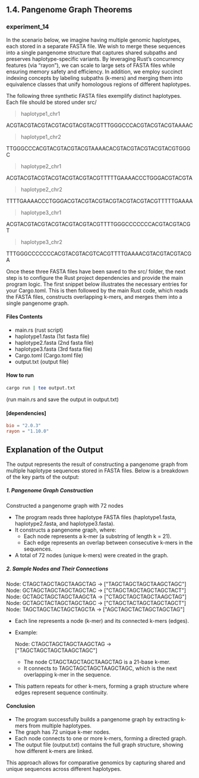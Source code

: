 ## 1.4. Pangenome Graph Theorems

### experiment_14

In the scenario below, we imagine having multiple genomic haplotypes, each stored in a separate FASTA file. We wish to merge these sequences into a single pangenome structure that captures shared subpaths and preserves haplotype-specific variants. By leveraging Rust’s concurrency features (via “rayon”), we can scale to large sets of FASTA files while ensuring memory safety and efficiency. In addition, we employ succinct indexing concepts by labeling subpaths (k-mers) and merging them into equivalence classes that unify homologous regions of different haplotypes.

The following three synthetic FASTA files exemplify distinct haplotypes. Each file should be stored under src/

>haplotype1_chr1

ACGTACGTACGTACGTACGTACGTACGTTTGGGCCCACGTACGTACGTAAAAC

>haplotype1_chr2

TTGGGCCCACGTACGTACGTACGTAAAACACGTACGTACGTACGTACGTGGGC

>haplotype2_chr1

ACGTACGTACGTACGTACGTACGTACGTTTTTGAAAACCCTGGGACGTACGTA

>haplotype2_chr2

TTTTGAAAACCCTGGGACGTACGTACGTACGTACGTACGTACGTTTTTGAAAA

>haplotype3_chr1

ACGTACGTACGTACGTACGTACGTACGTTTTGGGCCCCCCCACGTACGTACGT

>haplotype3_chr2

TTTGGGCCCCCCCACGTACGTACGTCACGTTTTGAAAACGTACGTACGTACGA

Once these three FASTA files have been saved to the src/ folder, the next step is to configure the Rust project dependencies and provide the main program logic. The first snippet below illustrates the necessary entries for your Cargo.toml. This is then followed by the main Rust code, which reads the FASTA files, constructs overlapping k-mers, and merges them into a single pangenome graph.

#### Files Contents
* main.rs (rust script)
* haplotype1.fasta (1st fasta file)
* haplotype2.fasta (2nd fasta file)
* haplotype3.fasta (3rd fasta file)
* Cargo.toml (Cargo.toml file)
* output.txt (output file)

#### How to run

```sh
cargo run | tee output.txt
```

(run main.rs and save the output in output.txt)

#### [dependencies]

```toml
bio = "2.0.3"
rayon = "1.10.0"
```

## Explanation of the Output

The output represents the result of constructing a pangenome graph from multiple haplotype sequences stored in FASTA files. Below is a breakdown of the key parts of the output:

##### 1. Pangenome Graph Construction

Constructed a pangenome graph with 72 nodes

* The program reads three haplotype FASTA files (haplotype1.fasta, haplotype2.fasta, and haplotype3.fasta).
* It constructs a pangenome graph, where:
  * Each node represents a k-mer (a substring of length k = 21).
  * Each edge represents an overlap between consecutive k-mers in the sequences.
* A total of 72 nodes (unique k-mers) were created in the graph.
  
##### 2. Sample Nodes and Their Connections

  Node: CTAGCTAGCTAGCTAAGCTAG -> ["TAGCTAGCTAGCTAAGCTAGC"]
  Node: GCTAGCTAGCTAGCTAGCTAC -> ["CTAGCTAGCTAGCTAGCTACT"]
  Node: GCTAGCTAGCTAGCTAAGCTA -> ["CTAGCTAGCTAGCTAAGCTAG"]
  Node: GCTAGCTACTAGCTAGCTAGC -> ["CTAGCTACTAGCTAGCTAGCT"]
  Node: TAGCTAGCTACTAGCTAGCTA -> ["AGCTAGCTACTAGCTAGCTAG"]

* Each line represents a node (k-mer) and its connected k-mers (edges).
  
* Example:

  Node: CTAGCTAGCTAGCTAAGCTAG -> ["TAGCTAGCTAGCTAAGCTAGC"]

  * The node CTAGCTAGCTAGCTAAGCTAG is a 21-base k-mer.
  * It connects to TAGCTAGCTAGCTAAGCTAGC, which is the next overlapping k-mer in the sequence.
* This pattern repeats for other k-mers, forming a graph structure where edges represent sequence continuity.

#### Conclusion

* The program successfully builds a pangenome graph by extracting k-mers from multiple haplotypes.
* The graph has 72 unique k-mer nodes.
* Each node connects to one or more k-mers, forming a directed graph.
* The output file (output.txt) contains the full graph structure, showing how different k-mers are linked.

This approach allows for comparative genomics by capturing shared and unique sequences across different haplotypes.

